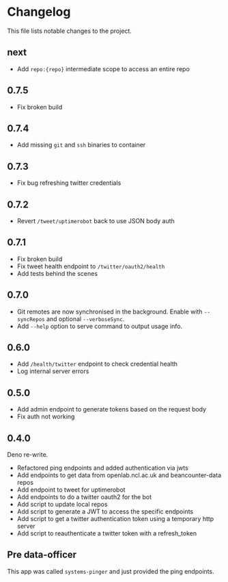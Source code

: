 # Changelog

This file lists notable changes to the project.

## next

- Add `repo:{repo}` intermediate scope to access an entire repo

## 0.7.5

- Fix broken build

## 0.7.4

- Add missing `git` and `ssh` binaries to container

## 0.7.3

- Fix bug refreshing twitter credentials

## 0.7.2

- Revert `/tweet/uptimerobot` back to use JSON body auth

## 0.7.1

- Fix broken build
- Fix tweet health endpoint to `/twitter/oauth2/health`
- Add tests behind the scenes

## 0.7.0

- Git remotes are now synchronised in the background. Enable with `--syncRepos`
  and optional `--verboseSync`.
- Add `--help` option to serve command to output usage info.

## 0.6.0

- Add `/health/twitter` endpoint to check credential health
- Log internal server errors

## 0.5.0

- Add admin endpoint to generate tokens based on the request body
- Fix auth not working

## 0.4.0

Deno re-write.

- Refactored ping endpoints and added authentication via jwts
- Add endpoints to get data from openlab.ncl.ac.uk and beancounter-data repos
- Add endpoint to tweet for uptimerobot
- Add endpoints to do a twitter oauth2 for the bot
- Add script to update local repos
- Add script to generate a JWT to access the specific endpoints
- Add script to get a twitter authentication token using a temporary http server
- Add script to reauthenticate a twitter token with a refresh_token

## Pre data-officer

This app was called `systems-pinger` and just provided the ping endpoints.
